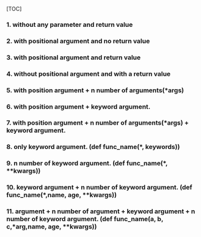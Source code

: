 [TOC]
### 1. without any parameter and return value

### 2. with positional argument and no return value

### 3. with positional argument and return value

### 4. without positional argument and with a return value

### 5. with position argument + n number of arguments(*args)

### 6. with position argument + keyword argument.

### 7. with position argument + n number of arguments(*args) + keyword argument.

### 8. only keyword argument. (def func_name(*, keywords))

### 9. n number of keyword argument. (def func_name(*, **kwargs))

### 10. keyword argument + n number of keyword argument. (def func_name(*,name, age, **kwargs))

### 11.  argument + n number of argument + keyword argument + n number of keyword argument. (def func_name(a, b, c,*arg,name, age, **kwargs))